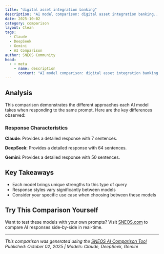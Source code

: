 ```yaml
---
title: "digital asset integration banking"
description: "AI model comparison: digital asset integration banking..."
date: 2025-10-02
category: comparison
layout: Clean
tags:
  - Claude
  - DeepSeek
  - Gemini
  - AI Comparison
author: SNEOS Community
head:
  - - meta
    - name: description
      content: "AI model comparison: digital asset integration banking..."
---
```


<ChatComparison
  title="digital asset integration banking"
  prompt="digital asset integration banking"
  :responses='{"Claude": "# Digital Asset Integration in Banking\n\nDigital asset integration represents a significant transformation in traditional banking, encompassing cryptocurrencies, stablecoins, CBDCs, and tokenized assets. Here\u0027s a comprehensive overview:\n\n## Current Integration Models\n\n### **Custodial Services**\n- Secure storage and management of digital assets\n- Multi-signature wallets and cold storage solutions\n- Insurance coverage for digital holdings\n- Institutional-grade security protocols\n\n### **Trading \u0026 Exchange Services**\n- Crypto trading platforms integrated into banking apps\n- Fiat-to-crypto conversion services\n- Market making and liquidity provision\n- Real-time pricing and portfolio management\n\n### **Payment Solutions**\n- Blockchain-based cross-border transfers\n- Stablecoin payment rails\n- Programmable money and smart contracts\n- 24/7 settlement capabilities\n\n## Key Implementation Areas\n\n### **Infrastructure Development**\n- **Blockchain Integration**: Direct blockchain connectivity\n- **API Development**: Seamless third-party integrations\n- **Wallet Technology**: Hot and cold storage solutions\n- **Compliance Tools**: AML/KYC for digital assets\n\n### **Product Offerings**\n- Digital asset custody and management\n- Cryptocurrency lending and borrowing\n- Tokenized securities and bonds\n- DeFi protocol integrations\n\n## Benefits for Banks\n\n### **Operational Advantages**\n- **Cost Reduction**: Lower settlement and transfer costs\n- **Speed**: Near-instantaneous transactions\n- **Global Reach**: 24/7 international transfers\n- **Transparency**: Immutable transaction records\n\n### **Revenue Opportunities**\n- New fee structures and revenue streams\n- Expanded customer base (crypto-native users)\n- Enhanced treasury management services\n- Innovative financial products\n\n## Implementation Challenges\n\n### **Regulatory Compliance**\n- Evolving regulatory frameworks\n- Jurisdictional differences\n- Reporting requirements\n- Consumer protection standards\n\n### **Technical Challenges**\n- **Scalability**: Handling high transaction volumes\n- **Interoperability**: Multiple blockchain networks\n- **Security**: Protecting against cyber threats\n- **Integration**: Legacy system compatibility\n\n### **Risk Management**\n- Price volatility exposure\n- Operational risks\n- Liquidity management\n- Counterparty risks\n\n## Regulatory Landscape\n\n### **Key Considerations**\n- Banking license requirements for crypto services\n- Capital adequacy ratios for digital assets\n- Segregation of client funds\n- Regular audits and compliance reporting\n\n### **Global Variations**\n- **US**: Patchwork of federal and state regulations\n- **EU**: MiCA (Markets in Crypto-Assets) framework\n- **Asia**: Varying approaches from restrictive to progressive\n- **Emerging Markets**: Often more crypto-friendly policies\n\n## Technology Stack Requirements\n\n### **Core Infrastructure**\n\u0060\u0060\u0060\n\u250C\u2500\u2500\u2500\u2500\u2500\u2500\u2500\u2500\u2500\u2500\u2500\u2500\u2500\u2500\u2500\u2500\u2500\u2500\u2500\u2500\u2500\u2500\u2500\u2500\u2500\u2500\u2500\u2500\u2500\u2500\u2500\u2500\u2500\u2500\u2500\u2500\u2500\u2510\n\u2502 User Interface Layer \u2502\n\u251C\u2500\u2500\u2500\u2500\u2500\u2500\u2500\u2500\u2500\u2500\u2500\u2500\u2500\u2500\u2500\u2500\u2500\u2500\u2500\u2500\u2500\u2500\u2500\u2500\u2500\u2500\u2500\u2500\u2500\u2500\u2500\u2500\u2500\u2500\u2500\u2500\u2500\u2524\n\u2502 API Gateway Layer \u2502\n\u251C\u2500\u2500\u2500\u2500\u2500\u2500\u2500\u2500\u2500\u2500\u2500\u2500\u2500\u2500\u2500\u2500\u2500\u2500\u2500\u2500\u2500\u2500\u2500\u2500\u2500\u2500\u2500\u2500\u2500\u2500\u2500\u2500\u2500\u2500\u2500\u2500\u2500\u2524\n\u2502 Business Logic Layer \u2502\n\u251C\u2500\u2500\u2500\u2500\u2500\u2500\u2500\u2500\u2500\u2500\u2500\u2500\u2500\u2500\u2500\u2500\u2500\u2500\u2500\u2500\u2500\u2500\u2500\u2500\u2500\u2500\u2500\u2500\u2500\u2500\u2500\u2500\u2500\u2500\u2500\u2500\u2500\u2524\n\u2502 Blockchain Integration \u2502\n\u251C\u2500\u2500\u2500\u2500\u2500\u2500\u2500\u2500\u2500\u2500\u2500\u2500\u2500\u2500\u2500\u2500\u2500\u2500\u2500\u2500\u2500\u2500\u2500\u2500\u2500\u2500\u2500\u2500\u2500\u2500\u2500\u2500\u2500\u2500\u2500\u2500\u2500\u2524\n\u2502 Security \u0026 Compliance \u2502\n\u2514\u2500\u2500\u2500\u2500\u2500\u2500\u2500\u2500\u2500\u2500\u2500\u2500\u2500\u2500\u2500\u2500\u2500\u2500\u2500\u2500\u2500\u2500\u2500\u2500\u2500\u2500\u2500\u2500\u2500\u2500\u2500\u2500\u2500\u2500\u2500\u2500\u2500\u2518\n\u0060\u0060\u0060\n\n### **Essential Components**\n- Multi-signature wallet infrastructure\n- Real-time blockchain monitoring\n- Automated compliance reporting\n- Risk management systems\n\n## Future Trends\n\n### **Emerging Developments**\n- **Central Bank Digital Currencies (CBDCs)**\n- **DeFi Integration**: Yield farming, liquidity mining\n- **NFT Services**: Custody and trading platforms\n- **Cross-Chain Solutions**: Multi-blockchain support\n\n### **Expected Evolution**\n- Increased regulatory clarity\n- Better user experience and interfaces\n- Enhanced security measures\n- Broader institutional adoption\n\n## Success Factors\n\n### **Strategic Considerations**\n1. **Phased Implementation**: Start with low-risk services\n2. **Partnership Strategy**: Collaborate with fintech providers\n3. **Talent Acquisition**: Build digital asset expertise\n4. **Customer Education**: Comprehensive user training\n5. **Risk Framework**: Robust governance structures\n\n### **Best Practices**\n- Maintain strong cybersecurity protocols\n- Ensure regulatory compliance from day one\n- Focus on user experience and education\n- Build scalable and flexible infrastructure\n- Establish clear risk management procedures\n\n## Conclusion\n\nDigital asset integration in banking represents both a significant opportunity and challenge. Success requires careful planning, robust", "DeepSeek": "Of course. This is a pivotal topic in modern finance. **Digital Asset Integration in Banking** refers to the process by which traditional financial institutions (banks) incorporate cryptocurrencies, stablecoins, tokenized assets (like real estate or securities), and other blockchain-based financial instruments into their existing suite of products and services.\n\nThis is not about replacing the traditional system but rather about bridging the old world with the new, digital-first financial ecosystem.\n\nHere\u2019s a comprehensive breakdown of what this entails, the drivers, the challenges, and the future outlook.\n\n---\n\n### 1. What Does Digital Asset Integration Actually Look Like in Practice?\n\nBanks are integrating digital assets in several key ways:\n\n| Integration Area | Description | Real-World Example |\n| :--- | :--- | :--- |\n| **Custody Services** | Banks use secure, regulated custodial solutions (often with specialized technology partners) to hold private keys for clients\u0027 digital assets, similar to how they safeguard traditional securities. | **BNY Mellon** offers a digital asset custody platform for select institutional clients. |\n| **Trading \u0026 Execution** | Providing clients (both retail and institutional) with the ability to buy, sell, and hold digital assets directly through their existing bank accounts or brokerage platforms. | **DBS Bank (Singapore)** runs a full-service digital exchange for institutional and accredited investors. |\n| **Payment \u0026 Transfers** | Using stablecoins or other digital currencies to facilitate faster, cheaper, and more transparent cross-border payments and settlements. | **J.P. Morgan** uses its **JPM Coin** for intraday repo transactions and cross-border payments for corporate clients. |\n| **Tokenization of Assets** | Converting rights to a physical or financial asset (e.g., a bond, a real estate fund, a private equity stake) into a digital token on a blockchain. This can increase liquidity, reduce costs, and enable fractional ownership. | **Soci\u00E9t\u00E9 G\u00E9n\u00E9rale** issued a digital green bond as a security token on the Ethereum blockchain. |\n| **Collateralized Lending** | Allowing clients to use their digital assets (like Bitcoin) as collateral for traditional currency loans. This unlocks liquidity without forcing the client to sell their assets. | Several private banks and fintechs like **Figure Technologies** and **Genesis** (in partnership with banks) offer this. |\n| **Wealth Management** | Offering clients exposure to digital assets through regulated products like Bitcoin ETFs, futures, or structured products, managed within their traditional investment portfolios. | Major wealth managers like **Morgan Stanley** and **UBS** provide access to Bitcoin ETFs for their clients. |\n\n---\n\n### 2. Key Drivers: Why Are Banks Doing This?\n\n* **Client Demand:** Institutional investors, corporations, and a growing segment of retail customers are demanding access to digital assets. Banks risk losing clients to agile fintechs and native crypto companies if they don\u0027t adapt.\n* **New Revenue Streams:** Fees from custody, trading, asset management, and lending on digital assets represent a significant new source of revenue.\n* **Efficiency Gains:** Blockchain technology can streamline back-office operations, such as clearing and settlement, reducing costs and counterparty risk. Tokenization can automate complex processes like corporate actions and dividend payments.\n* **Competitive Pressure:** The rise of DeFi (Decentralized Finance) and the potential for a new, parallel financial system pose an existential threat to traditional banks\u0027 intermediation role.\n* **Regulatory Clarity (Emerging):** As jurisdictions like the EU (with MiCA), Hong Kong, and the UAE establish clearer regulatory frameworks, banks feel more confident to operate within defined guardrails.\n\n---\n\n### 3. Major Challenges \u0026 Hurdles\n\nDespite the drivers, integration is not straightforward.\n\n* **Regulatory Uncertainty:** This is the single biggest hurdle. Regulations around capital requirements, anti-money laundering (AML), know-your-customer (KYC), and the legal status of digital assets are still evolving and often fragmented across different countries.\n* **Technological Complexity:** Integrating legacy banking systems (often decades old) with new blockchain infrastructure is a massive technical challenge. It requires significant investment in new tech stacks, security, and expertise.\n* **Security \u0026 Custody:** Safeguarding digital assets is fundamentally different from safeguarding traditional money. The risk of hacking, phishing, and loss of private keys is paramount. Banks must build or partner for institutional-grade custody solutions.\n* **Volatility \u0026 Risk Management:** The high volatility of cryptocurrencies like Bitcoin creates challenges for valuation, collateral management, and risk modeling.\n* **Reputational Risk:** The crypto industry has been marred by scandals (FTX, etc.). Banks must carefully navigate this space to maintain their reputation for trust and stability.\n* **Talent Gap:** There is a shortage of professionals who deeply understand both traditional finance and blockchain technology.\n\n---\n\n### 4. The Future Outlook\n\nThe integration of digital assets is not a passing trend but a fundamental shift. We can expect to see:\n\n1. **The \u0022Crypto-Native\u0022 and \u0022TradFi\u0022 Convergence:** The lines will continue to blur. We will see more partnerships between banks and compliant crypto firms.\n2. **The Rise of Tokenized Real-World Assets (RWAs):** This is considered the \u0022killer app\u0022 for blockchain in traditional finance. Tokenizing everything from government bonds and equities to real estate and commodities will unlock trillions of dollars in currently illiquid assets.\n3. **Programmable Money and Smart Contracts:** Banking products will become more automated and customizable using smart contracts for things like auto-paying invoices or releasing funds upon meeting certain conditions.\n4. **Central Bank Digital Currencies (CBDCs):** The eventual rollout of CBDCs will force every bank to deeply integrate with a new form of digital sovereign currency, acting as a catalyst for wider digital asset adoption.\n\n### Conclusion\n\n**Digital asset integration is the process of future-proofing the banking industry.** It\u0027s a complex, multi-year journey fraught with challenges but driven by immense opportunity. The banks that successfully navigate this transition will be those that can blend their strengths\u2014trust, regulatory compliance, and deep client relationships\u2014with the innovation, efficiency, and new capabilities of the digital asset ecosystem. They will evolve from being mere money managers to becoming comprehensive **digital value managers**.", "Gemini": "Digital asset integration banking refers to the process of banks incorporating digital assets, like cryptocurrencies and stablecoins, into their existing services and infrastructure. It\u0027s a significant shift that aims to bridge the gap between traditional finance (TradFi) and the burgeoning world of decentralized finance (DeFi).\n\nHere\u0027s a breakdown of key aspects of digital asset integration banking:\n\n**What it Involves:**\n\n* **Custody Services:** Banks providing secure storage and management of digital assets for their clients. This is often a foundational step, as many institutions are hesitant to directly manage crypto keys themselves. They might use third-party custodians or develop their own in-house solutions.\n* **Trading \u0026 Brokerage:** Offering clients the ability to buy, sell, and trade digital assets through the bank\u0027s platform, often integrated with existing brokerage services.\n* **Lending \u0026 Borrowing:** Using digital assets as collateral for loans or offering crypto-backed loans. This unlocks capital efficiency and allows users to leverage their digital asset holdings. Reverse also holds true, where banks can borrow digital assets.\n* **Payments \u0026 Settlements:** Enabling faster and cheaper cross-border payments using stablecoins or other digital assets. This competes with traditional methods like SWIFT.\n* **Tokenization of Assets:** Representing real-world assets (e.g., real estate, securities, commodities) as digital tokens on a blockchain. Banks can facilitate the issuance, trading, and management of these tokenized assets.\n* **Investment Products:** Creating investment vehicles (e.g., ETFs, funds) that provide exposure to digital assets while offering the regulatory oversight and security that traditional investors expect.\n* **Blockchain Integration:** Integrating blockchain technology into core banking processes to improve efficiency, transparency, and security, such as in supply chain finance or trade finance.\n* **Stablecoin Issuance/Management:** Banks potentially issuing their own stablecoins, which are digital currencies pegged to a stable asset like the US dollar. This could streamline payments and offer programmable money features.\n\n**Benefits for Banks:**\n\n* **New Revenue Streams:** Expanding services to a new market segment and generating fees from custody, trading, lending, and other digital asset-related activities.\n* **Increased Customer Acquisition \u0026 Retention:** Attracting tech-savvy customers and retaining existing clients who are interested in digital assets.\n* **Improved Efficiency:** Automating processes, reducing costs, and speeding up transactions through blockchain technology.\n* **Competitive Advantage:** Staying ahead of the curve and positioning themselves as leaders in the evolving financial landscape.\n* **Modernization of Infrastructure:** Upgrading existing technology and adopting innovative solutions to meet the demands of the digital age.\n\n**Challenges for Banks:**\n\n* **Regulatory Uncertainty:** The legal and regulatory landscape for digital assets is still evolving, which creates uncertainty and compliance risks. Banks need to navigate complex and often fragmented rules.\n* **Security Risks:** Digital assets are vulnerable to hacking and theft, so banks need to implement robust security measures to protect customer funds.\n* **Technological Complexity:** Integrating with blockchain technology and managing digital assets requires specialized expertise and infrastructure.\n* **Volatility:** The price volatility of some digital assets, particularly cryptocurrencies, can pose a risk to banks and their customers.\n* **Reputational Risk:** Association with controversial or illicit activities in the digital asset space can damage a bank\u0027s reputation.\n* **Integration Costs:** Building and maintaining the necessary infrastructure for digital asset integration can be expensive.\n* **Talent Acquisition:** Finding and hiring professionals with the necessary blockchain and crypto expertise can be challenging.\n\n**Examples of Banks Involved:**\n\nWhile widespread adoption is still nascent, many banks are exploring or have already implemented aspects of digital asset integration:\n\n* **BNY Mellon:** Offers digital asset custody services.\n* **JPMorgan Chase:** Explores blockchain applications and created its own digital currency (JPM Coin).\n* **Goldman Sachs:** Has a digital assets trading desk.\n* **State Street:** Provides digital asset fund administration services.\n* **Several smaller and regional banks** are partnering with fintech companies to offer crypto services.\n* **Foreign Banks:** Banks in countries with more progressive crypto regulations (e.g., Switzerland, Singapore) are often further ahead in adoption.\n\n**Future Trends:**\n\n* **Increased Regulatory Clarity:** As regulators around the world develop clearer rules for digital assets, adoption by banks is likely to accelerate.\n* **Growing Institutional Adoption:** More institutional investors will allocate capital to digital assets, driving demand for banking services in this space.\n* **Development of Stablecoin Ecosystems:** Stablecoins will play a key role in facilitating payments and settlements in the digital economy.\n* **Expansion of Tokenization:** Tokenizing real-world assets will unlock new opportunities for banks and their clients.\n* **Integration of DeFi Protocols:** Banks may explore integrating with decentralized finance protocols to offer new products and services.\n\n**In summary:** Digital asset integration banking represents a significant transformation in the financial industry. While challenges remain, the potential benefits for banks and their customers are substantial. As the digital asset space matures, we can expect to see more banks embracing this technology and offering a wider range of crypto-related services.\n"}' 
  published-date="10:35"
/>

## Analysis

This comparison demonstrates the different approaches each AI model takes when responding to the same prompt. Here are the key differences observed:

### Response Characteristics

**Claude**: Provides a detailed response with 7 sentences. 

**DeepSeek**: Provides a detailed response with 64 sentences. 

**Gemini**: Provides a detailed response with 50 sentences. 

## Key Takeaways

- Each model brings unique strengths to this type of query
- Response styles vary significantly between models
- Consider your specific use case when choosing between these models

## Try This Comparison Yourself

Want to test these models with your own prompts? Visit [SNEOS.com](https://sneos.com) to compare AI responses side-by-side in real-time.

---

*This comparison was generated using the [SNEOS AI Comparison Tool](https://sneos.com)*
*Published: October 02, 2025 | Models: Claude, DeepSeek, Gemini*

